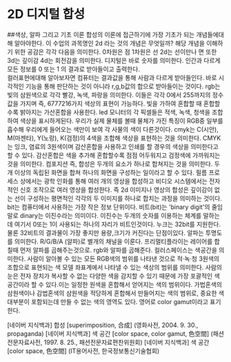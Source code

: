 # 2D 디지털 합성 
##색상, 알파 그리고 기초 이론
합성의 이론에 접근하기에 가장 기초가 되는 개념들에대해 알아야한다. 이 수업의 과목명인 2d 라는 것의 개념은 무엇일까? 해당 개념을 이해하기 위한 공감은 각각 다음을 의미한다. 0차원은 점 1차원은 선 2d는 선이만나 면 또한 3d는 깊이감 4d는 회전감을 의미한다. 디지털은 바로 숫자를 의미한다. 인간과 다르게 모든 정보를 0 또는 1 의 결과로 받아들이고 출력한다.  
컬러표현에대해 알아보자면 컴퓨터는 결과값을 통해 사람과 다르게 받아들인다. 바로 시각적인 기능을 통해 판단하는 것이 아니라 r,g,b값의 합으로 받아들이는 것이다. rgb는 빛의 삼원색으로 각각 빨강, 녹색, 파랑을 의미한다. 이들은 각각 0에서 255까지의 정수값을 가지며 즉, 6777216가지 색상의 표현이 가능하다. 빛을 가하여 혼합할 때 혼합할수록 밝아지는 가산혼합을 사용한다. led 모니터의 각 픽셀들은 적색, 녹색, 청색을 조합하여 색상을 표시하게된다. 우리가 실제 물체를 볼때 물체가 가진 특징이 RGB중 일부를 흡수해 우리에게 들어오는 색만이 보여 각 사물의 색이 다른것이다. cmyk는 C(시안), M(마젠타), Y(노랑), K(검정)의 4색을 조합해 색상을 표현하는 것을 의미한다. CMYK는 잉크, 염료의 3원색이며 감산혼합을 사용하고 인쇄를 할 경우의 색상을 의미한다고 할 수 있다. 감산혼합은 색을 추가해 혼합할수록 점점 어두워지고 검정색에 가까워지는 것을 의미한다. 
컴포지션 즉, 합성은 두개의 요소가 하나로 합쳐지는 것을 의미한다. 두 개 이상의 독립된 화면을 합쳐 하나의 화면을 구성하는 일이라고 할 수 있다. 필름 프로세스 상에서는 광학 인화를 통해 여러 개의 영상을 합성하고 비디오 시스템에서는 전자적인 신호 조작으로 여러 영상을 합성한다. 즉 2d 이미지나 영상의 합성은 깊이감이 없는 선이 구성하는 평면적인 각각의 두 이미지를 하나로 합치는 과정을 의미하는 것이다. 
bit는 컴퓨터에서 사용하는 가장 작은 정보 단위이다. 비트(bit)는 'binary digit'의 줄임말로 dinary는 이진수라는 의미이다. 이진수는 두개의 숫자를 이용하는 체계를 말하는데 여기서 0또는 1이 사용되는 하나의 자리가 비트인것이다. 누크는 32bit를 지원한다. 물론 32비트의 결과물이 가장 좋지만 용량,크기가 커진다는 단점이있다.
알파는 투명도를 의미한다. R/G/B/A (알파)로 별개의 채널을 이룬다. 프리멀티플라이는 레이어를 합칠때 먼저 알파를 곱해주는것으로. rgb와 알파를 곱해준다.
컬러스페이스는 색공간을 의미한다. 사람이 알아볼 수 있는 모든 RGB색의 범위를 나타낸 것으로 적·녹·청 3원색의 조합으로 표현되는 색 모델 좌표계에서 나타낼 수 있는 색상의 범위를 의미한다. 사람의 눈은 전자 장치가 복사할 수 없는 다양한 색을 감지할 수 있기 때문에 가장 포괄적인 색 공간이라 할 수 있다.이는 일정한 원색을 혼합해서 얻어지는 색의 범위이다. 가법혼색의 삼원색이나 감법혼색의 삼원색을 적당하게 혼합해서 만들어지는 색의 범위로, 중요한 색 대부분이 포함되는데 만들 수 없는 색의 영역도 있다. 영어로 color gamut이라고 표기한다. 

[네이버 지식백과] 합성 [superimposition, 合成] (영화사전, 2004. 9. 30., propaganda)
[네이버 지식백과] 색 공간 [color space, color gamut, 色空間] (패션전문자료사전, 1997. 8. 25., 패션전문자료편찬위원회)
[네이버 지식백과] 색 공간 [color space, 色空間] (IT용어사전, 한국정보통신기술협회)
